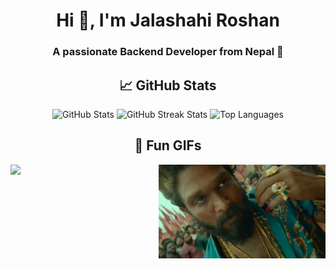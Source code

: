 <h1 align="center">Hi 👋, I'm Jalashahi Roshan</h1>
<h3 align="center">A passionate Backend Developer from Nepal 🚀</h3>

<h2 align="center">📈 GitHub Stats</h2>

<div align="center">
  <img src="https://github-readme-stats.vercel.app/api?username=RoshanJalashahi&show_icons=true&theme=dracula" alt="GitHub Stats" height="180" />
  <img src="https://github-readme-streak-stats.herokuapp.com/?user=RoshanJalashahi&theme=dracula" alt="GitHub Streak Stats" height="180" />
  <img src="https://github-readme-stats.vercel.app/api/top-langs/?username=RoshanJalashahi&layout=compact&theme=dracula" alt="Top Languages" height="180" />
</div>



<h2 align="center">🌟 Fun GIFs</h2>

<img align="left" height="150" src="https://media.giphy.com/media/78XCFBGOlS6keY1Bil/giphy.gif"  />
<img align="right" height="150" src="giphy.webp"  />

